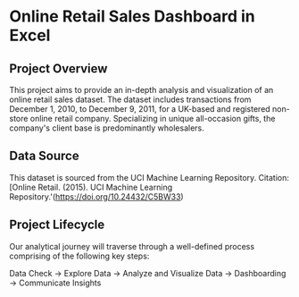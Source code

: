 # Online Retail Sales Dashboard in Excel
## Project Overview 
This project aims to provide an in-depth analysis and visualization of an online retail sales dataset. The dataset includes transactions from December 1, 2010, to December 9, 2011, for a UK-based and registered non-store online retail company. Specializing in unique all-occasion gifts, the company's client base is predominantly wholesalers.
## Data Source
This dataset is sourced from the UCI Machine Learning Repository.
Citation:
[Online Retail. (2015). UCI Machine Learning Repository.'(https://doi.org/10.24432/C5BW33)
## Project Lifecycle

Our analytical journey will traverse through a well-defined process comprising of the following key steps:

Data Check → Explore Data → Analyze and Visualize Data → Dashboarding → Communicate Insights